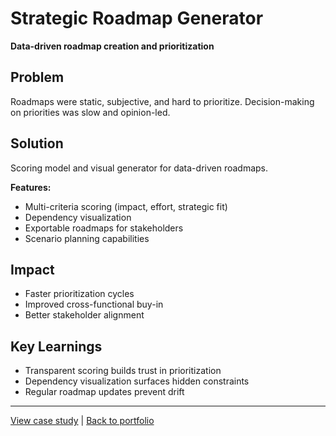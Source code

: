 # Strategic Roadmap Generator

**Data-driven roadmap creation and prioritization**

## Problem
Roadmaps were static, subjective, and hard to prioritize. Decision-making on priorities was slow and opinion-led.

## Solution
Scoring model and visual generator for data-driven roadmaps.

**Features:**
- Multi-criteria scoring (impact, effort, strategic fit)
- Dependency visualization
- Exportable roadmaps for stakeholders
- Scenario planning capabilities

## Impact
- Faster prioritization cycles
- Improved cross-functional buy-in
- Better stakeholder alignment

## Key Learnings
- Transparent scoring builds trust in prioritization
- Dependency visualization surfaces hidden constraints
- Regular roadmap updates prevent drift

---

[View case study](case-study.md) | [Back to portfolio](../../README.md)
